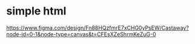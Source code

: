 # simple html
https://www.figma.com/design/Fn88HQzfmrE7xCHG0yPsEW/Castaway?node-id=0-1&node-type=canvas&t=CFEsXZeShrmKeZuG-0

